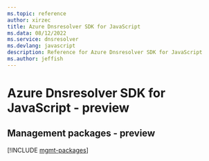 ```yaml
---
ms.topic: reference
author: xirzec
title: Azure Dnsresolver SDK for JavaScript
ms.data: 08/12/2022
ms.service: dnsresolver
ms.devlang: javascript
description: Reference for Azure Dnsresolver SDK for JavaScript
ms.author: jeffish
---
```

# Azure Dnsresolver SDK for JavaScript - preview

## Management packages - preview
[!INCLUDE [mgmt-packages](dnsresolver-mgmt-index.md)]